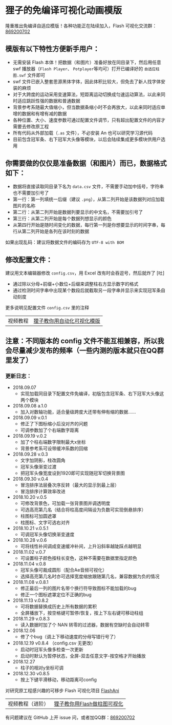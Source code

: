 # 狸子的免编译可视化动画模版

隆重推出免编译自适应模版！各种功能正在陆续加入，Flash 可视化交流群：[869200702](http://qm.qq.com/cgi-bin/qm/qr?k=hgiuHM_boX1FmYgsztfpt1Bmw8r7TOcE )


## 模版有以下特性方便新手用户：

- 无需安装 Flash 本体！把数据（和图片）准备好放在同目录下，然后用任意 swf 播放器（`Flash Player`、 `Potplayer`等均可）打开已编译好的 `自适应柱图.swf` 文件即可
- swf 文件已嵌入整套思源黑体字体，因此体积比较大，但免去了新人找字体安装的麻烦
- 对于大跨度的运动采用变速算法，短距离运动切换成匀速运动算法，以此来同时适应跳跃性强的数据和普通数据
- 背景参考系随最大值缩小，但当数据条缩小时不会再放大，以此来同时适应单增的数据和有增有减的数据
- 各种位置、大小、速度参数可通过配置文件调节，只有超出配置文件的内容才需要去修改原工程
- 所有代码从外部加载（`.as` 文件），不必安装 An 也可以研究学习源代码
- 目前包含冠军条、右下冠军大头像等模块，以后会陆续集成更多模块供用户选用


## 你需要做的仅仅是准备数据（和图片）而已，数据格式如下：

- 数据将直接读取同目录下名为 `data.csv` 文件，不需要手动加中括号，字符串也不需要加引号了
- 第一行：第一列填统一后缀（建议 `.png`），从第二列开始是该数据列对应加载图片的名称
- 第二行：从第二列开始是数据列要显示的中文名，不需要加引号了
- 第三行：从第二列开始是每个数据列想显示的颜色
- 从第四行开始是随时间变化的数据，每行第一列是你想要显示的时间字串，每行从第二列开始是各列在该时刻的数据

如果出现乱码：建议将数据文件的编码存为 `UTF-8 with BOM`



## 修改配置文件：

建议用文本编辑器修改 `config.csv`，用 Excel 改有时会吞逗号，然后就炸了 [吐]

- 通过除以分母+前缀+小数位+后缀来调整柱右方显示数字的格式
- 通过检测时间字串中出现某个数段后就截取另一段字串并显示来实现冠军条自动刻度

更多说明见配置文件 `config.csv` 里的注释


<table>
  <tr>
    <td>视频教程</td>
    <td><a href="https://www.bilibili.com/video/av31363620">狸子教你用自动化可视化模版</a></td>
  </tr>
</table>

## 注意：不同版本的 config 文件不能互相兼容，所以我会尽量减少发布的频率（一些内测的版本就只在QQ群里发了）

### 更新日志：

- 2018.09.07
  - 实现加载同目录下配置文件免编译，初版包含冠军条、右下冠军大头像这两个模块
- 2018.09.08 a.1.0
  - 加入对数轴功能，适合量级跨度大还带有伸有缩的数据……
- 2018.09.09 v.0.1
  - 修正了下图标缩小后没对齐的问题
  - 可调参数加了个右端数字距离
- 2018.09.19 v.0.2
  - 加了个柱右端数字限制最大x坐标
  - 背景参考系可设带缓冲系数的回缩
- 2018.09.28 v.0.3
  - 文字加阴影，柱改圆角
  - 冠军头像渐变过渡
  - 把冠军头像宽度设到1920即可实现随冠军切换背景图
- 2018.09.30 v.0.4
  - 冒泡排序法层叠次序反转（最大的显示到最上层）
  - 冒泡排序计算效率改进
- 2018.10.20 v.0.5
  - 可修改背景色，可加载一张背景图并调透明度
  - 可选高亮第几名（结合将柱高度间隔设为负数可实现倒悬排序）
  - 柱图标可加圆遮罩
  - 柱图标、文字可选右对齐
- 2018.10.21 v.0.5.1
  - 可调冠军头像切换渐变速度
- 2018.10.28 v.0.6
  - 可将线性补间调成变速缓冲补间，上升沿斜率越陡踩点越明显
- 2018.11.02 v.0.7
  - 可设置柱子颜色按柱长变色，这种不需要在数据里指定颜色
- 2018.11.04 v.0.8
  - 冠军头像可裁成圆形（配合Ae音频可视化）
  - 选择高亮第几名时亦可选择宽度缩放跟随第几名，兼容数据为负的情况
- 2018.11.08 v.0.8.1
  - 修正最后一列的图片名带个换行符导致图标不能加载的bug
  - 修正一个图标遮罩定位不正确的bug
- 2018.11.13 v.0.8.2
  - 可将数据替换成历史上所有数据的累积
  - 全屏播放下，按空格键可暂停/恢复，按上下左右键可移动柱组
- 2018.11.29 v.0.8.3
  - 读入数据时加了个 NAN 转零的过滤器，数据有空缺时会自动转零
- 2018.12.06
  - 修了个bug（调上下移动速度的分母写错行号了）
- 2018.12.19 v0.8.4 （config.csv 无更改）
  - 启动时冠军头像多检查一次更新
  - 启动时默认为暂停状态，全屏-双击任意文字-按空格才开始播放
- 2018.12.27
  - 柱子的相对y坐标可调
- 2018.12.30 v0.8.5
  - 按上下键平滑移动，移动距离可config


对研究原工程感兴趣的可移步 Flash 可视化项目 [FlashAni](https://github.com/LePtC/FlashAni)


<table>
  <tr>
    <td>视频教程（进阶）</td>
    <td><a href="https://www.bilibili.com/video/av29577482">狸子教你用Flash做柱图可视化</a></td>
  </tr>
</table>


有问题建议在 GitHub 上开 issue 问，或者加QQ群：[869200702](http://qm.qq.com/cgi-bin/qm/qr?k=hgiuHM_boX1FmYgsztfpt1Bmw8r7TOcE )


